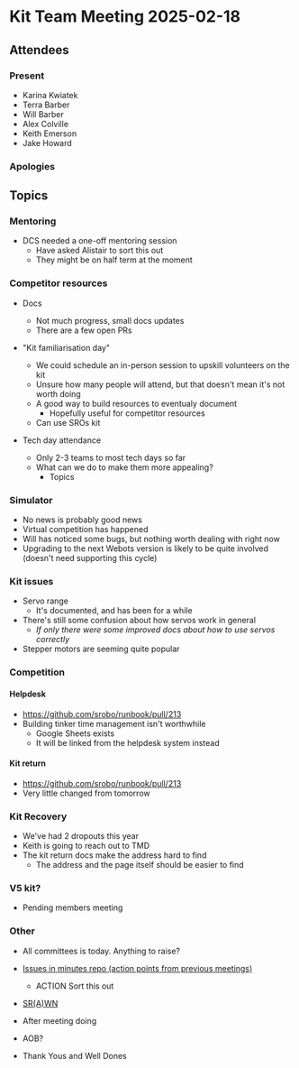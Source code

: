 # Kit Team Meeting 2025-02-18

## Attendees

### Present

- Karina Kwiatek
- Terra Barber
- Will Barber
- Alex Colville
- Keith Emerson
- Jake Howard

### Apologies

## Topics

### Mentoring

- DCS needed a one-off mentoring session
    - Have asked Alistair to sort this out
    - They might be on half term at the moment

### Competitor resources

- Docs
    - Not much progress, small docs updates
    - There are a few open PRs

- "Kit familiarisation day"
    - We could schedule an in-person session to upskill volunteers on the kit
    - Unsure how many people will attend, but that doesn't mean it's not worth doing
    - A good way to build resources to eventualy document
        - Hopefully useful for competitor resources
    - Can use SROs kit

- Tech day attendance
    - Only 2-3 teams to most tech days so far
    - What can we do to make them more appealing?
        - Topics

### Simulator

- No news is probably good news
- Virtual competition has happened
- Will has noticed some bugs, but nothing worth dealing with right now
- Upgrading to the next Webots version is likely to be quite involved (doesn't need supporting this cycle)

### Kit issues

- Servo range
    - It's documented, and has been for a while
- There's still some confusion about how servos work in general
    - _If only there were some improved docs about how to use servos correctly_
- Stepper motors are seeming quite popular

### Competition

#### Helpdesk

- https://github.com/srobo/runbook/pull/213
- Building tinker time management isn't worthwhile
    - Google Sheets exists
    - It will be linked from the helpdesk system instead

#### Kit return

- https://github.com/srobo/runbook/pull/213
- Very little changed from tomorrow

### Kit Recovery

- We've had 2 dropouts this year
- Keith is going to reach out to TMD
- The kit return docs make the address hard to find
    - The address and the page itself should be easier to find

### V5 kit?

- Pending members meeting

### Other

- All committees is today. Anything to raise?
- [Issues in minutes repo (action points from previous meetings)](https://github.com/srobo/kit-team-minutes/issues)
    - ACTION Sort this out
- [SR(A)WN](https://github.com/srobo/srawn/issues)
- After meeting doing
- AOB?

- Thank Yous and Well Dones

